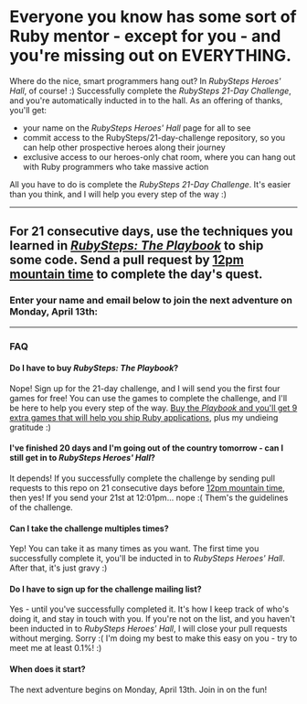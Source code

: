 # Everyone you know has some sort of Ruby mentor - except for you - and you're missing out on EVERYTHING.

Where do the nice, smart programmers hang out? In *RubySteps Heroes' Hall*, of course! :) Successfully complete the *RubySteps 21-Day Challenge*, and you're automatically inducted in to the hall. As an offering of thanks, you'll get:

* your name on the *RubySteps Heroes' Hall* page for all to see
* commit access to the RubySteps/21-day-challenge repository, so you can help other prospective heroes along their journey
* exclusive access to our heroes-only chat room, where you can hang out with Ruby programmers who take massive action

All you have to do is complete the *RubySteps 21-Day Challenge*. It's easier than you think, and I will help you every step of the way :)

----

## For 21 consecutive days, use the techniques you learned in [*RubySteps: The Playbook*](http://www.rubysteps.com/playbook/) to ship some code. Send a pull request by [12pm mountain time](http://everytimezone.com/#2015-4-1,360,cn3) to complete the day's quest.

### Enter your name and email below to join the next adventure on Monday, April 13th:

<script type="text/javascript" src="//www1.moon-ray.com/v2.4/include/formEditor/genbootstrap.php?method=script&uid=p2c13791f28&version=1"></script>

----

### FAQ

#### Do I have to buy *RubySteps: The Playbook*?

Nope! Sign up for the 21-day challenge, and I will send you the first four games for free! You can use the games to complete the challenge, and I'll be here to help you every step of the way. [Buy the *Playbook* and you'll get 9 extra games that will help you ship Ruby applications](http://www.rubysteps.com/playbook/), plus my undieing gratitude :)

#### I've finished 20 days and I'm going out of the country tomorrow - can I still get in to *RubySteps Heroes' Hall*?

It depends! If you successfully complete the challenge by sending pull requests to this repo on 21 consecutive days before [12pm mountain time](http://everytimezone.com/#2015-4-1,360,cn3), then yes! If you send your 21st at 12:01pm... nope :( Them's the guidelines of the challenge.

#### Can I take the challenge multiples times?

Yep! You can take it as many times as you want. The first time you successfully complete it, you'll be inducted in to *RubySteps Heroes' Hall*. After that, it's just gravy :)

#### Do I have to sign up for the challenge mailing list?

Yes - until you've successfully completed it. It's how I keep track of who's doing it, and stay in touch with you. If you're not on the list, and you haven't been inducted in to *RubySteps Heroes' Hall*, I will close your pull requests without merging. Sorry :( I'm doing my best to make this easy on you - try to meet me at least 0.1%! :)

#### When does it start?

The next adventure begins on Monday, April 13th. Join in on the fun!
